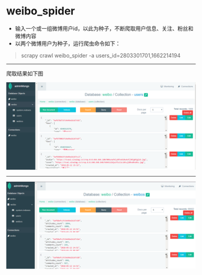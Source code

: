 # weibo_spider

- 输入一个或一组微博用户id，以此为种子，不断爬取用户信息、关注、粉丝和微博内容
- 以两个微博用户为种子，运行爬虫命令如下：
> scrapy crawl weibo_spider -a users_id=2803301701,1662214194

_ _ _

爬取结果如下图

![users](users.png)
_ _ _
![weibos](weibos.png)